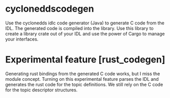 # cycloneddscodegen

Use the cyclonedds idlc code generator (Java) to generate C code from the IDL.  The generated code is compiled into the library.
Use this library to create a library crate out of your IDL and use the power of Cargo to manage your interfaces.

# Experimental feature [rust_codegen]

Generating rust bindings from the generated C code works, but I miss the module concept. Turning on this
experimental feature parses the IDL and generates the rust code for the topic definitions. We still
rely on the C code for the topic descriptor structures.






